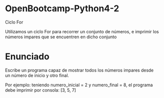 # OpenBootcamp-Python4-2
Ciclo For

Utilizamos un ciclo For para recorrer un conjunto de números, e imprimir los números impares que se encuentren en dicho conjunto

# Enunciado

Escribe un programa capaz de mostrar todos los números impares desde un número de inicio y otro final.

Por ejemplo: teniendo numero\_inicial = 2 y numero\_final = 8, el programa debe imprimir por consola: [3, 5, 7]

